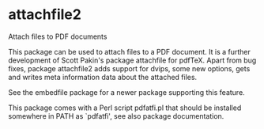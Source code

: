 # attachfile2

Attach files to PDF documents


This package can be used to attach files to a PDF document.
It is a further development of Scott Pakin's package
attachfile for pdfTeX. Apart from bug fixes,
package attachfile2 adds support for dvips,
some new options, gets and writes meta information data about
the attached files.

See the embedfile package for a newer package supporting this feature.


This package comes with a Perl script pdfatfi.pl
that should be installed somewhere in PATH as `pdfatfi',
see also package documentation.
